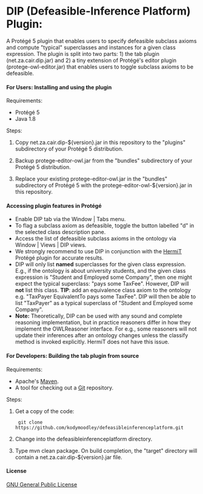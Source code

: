 # DIP (Defeasible-Inference Platform) Plugin:

A Protégé 5 plugin that enables users to specify defeasible subclass axioms and compute "typical" superclasses and instances for a given class expression. The plugin is split into two parts: 1) the tab plugin (net.za.cair.dip.jar) and 2) a tiny extension of Protégé's editor plugin (protege-owl-editor.jar) that enables users to toggle subclass axioms to be defeasible.


#### For Users: Installing and using the plugin

Requirements:

+ Protégé 5
+ Java 1.8

Steps:

1. Copy net.za.cair.dip-${version}.jar in this repository to the "plugins" subdirectory of your Protégé 5 distribution.

2. Backup protege-editor-owl.jar from the "bundles" subdirectory of your Protégé 5 distribution.

3. Replace your existing protege-editor-owl.jar in the "bundles" subdirectory of Protégé 5 with the protege-editor-owl-${version}.jar in this repository.
 
#### Accessing plugin features in Protégé

+ Enable DIP tab via the Window | Tabs menu.
+ To flag a subclass axiom as defeasible, toggle the button labelled "d" in the selected class description pane.
+ Access the list of defeasible subclass axioms in the ontology via Window | Views | DIP views.
+ We strongly recommend to use DIP in conjunction with the [HermiT](http://www.hermit-reasoner.com/) Protégé plugin for accurate results. 
+ DIP will only list **named** superclasses for the given class expression. E.g., if the ontology is about university students, and the given class expression is "Student and Employed some Company", then one might expect the typical superclass: "pays some TaxFee". However, DIP will **not** list this class. **TIP**: add an equivalence class axiom to the ontology e.g. "TaxPayer EquivalentTo pays some TaxFee". DIP will then be able to list "TaxPayer" as a typical superclass of "Student and Employed some Company".
+ **Note:** Theoretically, DIP can be used with any sound and complete reasoning implementation, but in practice reasoners differ in how they implement the OWLReasoner interface. For e.g., some reasoners will not update their inferences after an ontology changes unless the classify method is invoked explicitly. HermiT does not have this issue.

#### For Developers: Building the tab plugin from source

Requirements:

+ Apache's [Maven](http://maven.apache.org/index.html).
+ A tool for checking out a [Git](http://git-scm.com/) repository.

Steps:

1. Get a copy of the code:

        git clone https://github.com/kodymoodley/defeasibleinferenceplatform.git
    
2. Change into the defeasibleinferenceplatform directory.

3. Type mvn clean package.  On build completion, the "target" directory will contain a net.za.cair.dip-${version}.jar file.

#### License

[GNU General Public License](https://www.gnu.org/licenses/gpl-3.0.en.html)
